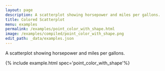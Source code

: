 ```yaml
---
layout: page
description: A scatterplot showing horsepower and miles per gallons.
title: Colored Scatterplot
menu: examples
permalink: /examples/point_color_with_shape.html
image: /examples/compiled/point_color_with_shape.png
edit_path: _data/examples.json
---
```


A scatterplot showing horsepower and miles per gallons.

{% include example.html spec='point_color_with_shape'%}
